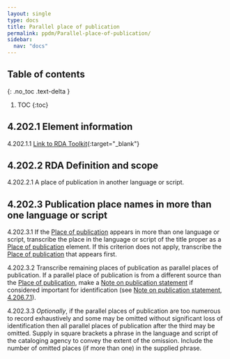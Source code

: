 ```yaml
---
layout: single
type: docs
title: Parallel place of publication
permalink: ppdm/Parallel-place-of-publication/
sidebar:
  nav: "docs"
---
```


## Table of contents
{: .no_toc .text-delta }

1. TOC
{:toc}

## 4.202.1 Element information

<a name="4.202.1.1">4.202.1.1</a> [Link to RDA Toolkit](https://beta.rdatoolkit.org/Content/Index?externalId=en-US_ala-5e38f1d4-17a1-3ff9-a1c8-eacbfd04e68e){:target="_blank"}

## 4.202.2 RDA Definition and scope

<a name="4.202.2.1">4.202.2.1</a> A place of publication in another language or script.

## 4.202.3 Publication place names in more than one language or script

<a name="4.202.3.1">4.202.3.1</a> If the [Place of publication](/DCRMR/ppdm/Place-of-publication/) appears in more than one language or script, transcribe the place in the language or script of the title proper as a [Place of publication](/DCRMR/ppdm/Place-of-publication/) element.  If this criterion does not apply, transcribe the [Place of publication](/DCRMR/ppdm/Place-of-publication/) that appears first.

<a name="4.202.3.2">4.202.3.2</a> Transcribe remaining places of publication as parallel places of publication.  If a parallel place of publication is from a different source than the [Place of publication](/DCRMR/ppdm/Place-of-publication/), make a [Note on publication statement](/DCRMR/ppdm/Note-on-publication-statement/) if considered important for identification (see [Note on publication statement](/DCRMR/ppdm/Note-on-publication-statement/), [4.206.7.1](/DCRMR/ppdm/Note-on-publication-statement/#4.206.7.1)).

<a name="4.202.3.3">4.202.3.3</a> *Optionally*, if the parallel places of publication are too numerous to record exhaustively and some may be omitted without significant loss of identification then all parallel places of publication after the third may be omitted. Supply in square brackets a phrase in the language and script of the cataloging agency to convey the extent of the omission. Include the number of omitted places (if more than one) in the supplied phrase.